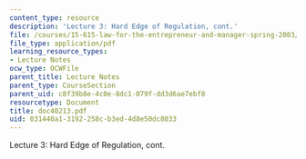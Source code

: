 ```yaml
---
content_type: resource
description: 'Lecture 3: Hard Edge of Regulation, cont.'
file: /courses/15-615-law-for-the-entrepreneur-and-manager-spring-2003/031440a13192258cb3ed4d8e50dc8033_doc40213.pdf
file_type: application/pdf
learning_resource_types:
- Lecture Notes
ocw_type: OCWFile
parent_title: Lecture Notes
parent_type: CourseSection
parent_uid: c8f39b8e-4c0e-8dc1-079f-dd3d6ae7ebf8
resourcetype: Document
title: doc40213.pdf
uid: 031440a1-3192-258c-b3ed-4d8e50dc8033
---
```

Lecture 3: Hard Edge of Regulation, cont.

